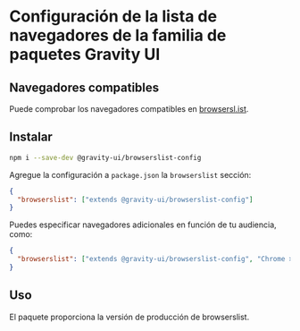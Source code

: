 # Configuración de la lista de navegadores de la familia de paquetes Gravity UI

## Navegadores compatibles

Puede comprobar los navegadores compatibles en [browsersl.ist](https://browsersl.ist/#q=last%202%20major%20versions%20and%20last%202%20years%20and%20fully%20supports%20es6%20and%20%3E%200.05%25%0Anot%20dead%0Anot%20op_mini%20all%0Anot%20and_qq%20%3E%200%0Anot%20and_uc%20%3E%200%0AFirefox%20ESR%0AChrome%20%3E%200%20and%20last%202%20years%20and%20%3E%200.05%25%0ASafari%20%3E%200%20and%20last%202%20years%20and%20%3E%200.05%25%0AFirefox%20%3E%200%20and%20last%202%20years%20and%20%3E%200.01%25).

## Instalar

```bash
npm i --save-dev @gravity-ui/browserslist-config
```

Agregue la configuración a `package.json` la `browserslist` sección:

```json
{
  "browserslist": ["extends @gravity-ui/browserslist-config"]
}
```

Puedes especificar navegadores adicionales en función de tu audiencia, como:

```json
{
  "browserslist": ["extends @gravity-ui/browserslist-config", "Chrome >= 100", "Firefox >= 100"]
}
```

## Uso

El paquete proporciona la versión de producción de browserslist.
